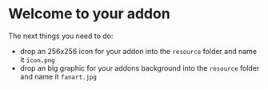 # Welcome to your addon

The next things you need to do:
- drop an 256x256 icon for your addon into the `resource` folder and name it `icon.png`
- drop an big graphic for your addons background into the `resource` folder and name it `fanart.jpg`